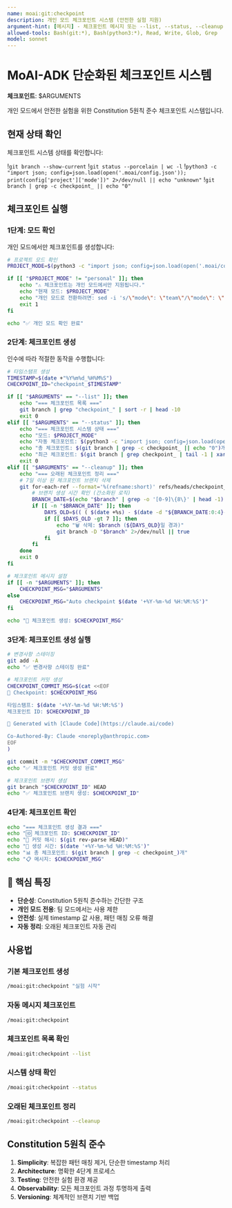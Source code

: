 ```yaml
---
name: moai:git:checkpoint
description: 개인 모드 체크포인트 시스템 (안전한 실험 지원)
argument-hint: [메시지] - 체크포인트 메시지 또는 --list, --status, --cleanup 옵션
allowed-tools: Bash(git:*), Bash(python3:*), Read, Write, Glob, Grep
model: sonnet
---
```


# MoAI-ADK 단순화된 체크포인트 시스템

**체크포인트**: $ARGUMENTS

개인 모드에서 안전한 실험을 위한 Constitution 5원칙 준수 체크포인트 시스템입니다.

## 현재 상태 확인

체크포인트 시스템 상태를 확인합니다:

!`git branch --show-current`
!`git status --porcelain | wc -l`
!`python3 -c "import json; config=json.load(open('.moai/config.json')); print(config['project']['mode'])" 2>/dev/null || echo "unknown"`
!`git branch | grep -c checkpoint_ || echo "0"`

## 체크포인트 실행

### 1단계: 모드 확인

개인 모드에서만 체크포인트를 생성합니다:

```bash
# 프로젝트 모드 확인
PROJECT_MODE=$(python3 -c "import json; config=json.load(open('.moai/config.json')); print(config['project']['mode'])" 2>/dev/null || echo "unknown")

if [[ "$PROJECT_MODE" != "personal" ]]; then
    echo "⚠️ 체크포인트는 개인 모드에서만 지원됩니다."
    echo "현재 모드: $PROJECT_MODE"
    echo "개인 모드로 전환하려면: sed -i 's/\"mode\": \"team\"/\"mode\": \"personal\"/' .moai/config.json"
    exit 1
fi

echo "✅ 개인 모드 확인 완료"
```

### 2단계: 체크포인트 생성

인수에 따라 적절한 동작을 수행합니다:

```bash
# 타임스탬프 생성
TIMESTAMP=$(date +"%Y%m%d_%H%M%S")
CHECKPOINT_ID="checkpoint_$TIMESTAMP"

if [[ "$ARGUMENTS" == "--list" ]]; then
    echo "=== 체크포인트 목록 ==="
    git branch | grep "checkpoint_" | sort -r | head -10
    exit 0
elif [[ "$ARGUMENTS" == "--status" ]]; then
    echo "=== 체크포인트 시스템 상태 ==="
    echo "모드: $PROJECT_MODE"
    echo "자동 체크포인트: $(python3 -c "import json; config=json.load(open('.moai/config.json')); print(config['git_strategy']['personal']['auto_checkpoint'])" 2>/dev/null || echo "unknown")"
    echo "총 체크포인트: $(git branch | grep -c checkpoint_ || echo "0")개"
    echo "최근 체크포인트: $(git branch | grep checkpoint_ | tail -1 | xargs)"
    exit 0
elif [[ "$ARGUMENTS" == "--cleanup" ]]; then
    echo "=== 오래된 체크포인트 정리 ==="
    # 7일 이상 된 체크포인트 브랜치 삭제
    git for-each-ref --format='%(refname:short)' refs/heads/checkpoint_* | while read branch; do
        # 브랜치 생성 시간 확인 (간소화된 로직)
        BRANCH_DATE=$(echo "$branch" | grep -o '[0-9]\{8\}' | head -1)
        if [[ -n "$BRANCH_DATE" ]]; then
            DAYS_OLD=$(( ( $(date +%s) - $(date -d "${BRANCH_DATE:0:4}-${BRANCH_DATE:4:2}-${BRANCH_DATE:6:2}" +%s) ) / 86400 ))
            if [[ $DAYS_OLD -gt 7 ]]; then
                echo "🗑️ 삭제: $branch (${DAYS_OLD}일 경과)"
                git branch -D "$branch" 2>/dev/null || true
            fi
        fi
    done
    exit 0
fi

# 체크포인트 메시지 설정
if [[ -n "$ARGUMENTS" ]]; then
    CHECKPOINT_MSG="$ARGUMENTS"
else
    CHECKPOINT_MSG="Auto checkpoint $(date '+%Y-%m-%d %H:%M:%S')"
fi

echo "💾 체크포인트 생성: $CHECKPOINT_MSG"
```

### 3단계: 체크포인트 생성 실행

```bash
# 변경사항 스테이징
git add -A
echo "✅ 변경사항 스테이징 완료"

# 체크포인트 커밋 생성
CHECKPOINT_COMMIT_MSG=$(cat <<EOF
🔄 Checkpoint: $CHECKPOINT_MSG

타임스탬프: $(date '+%Y-%m-%d %H:%M:%S')
체크포인트 ID: $CHECKPOINT_ID

🤖 Generated with [Claude Code](https://claude.ai/code)

Co-Authored-By: Claude <noreply@anthropic.com>
EOF
)

git commit -m "$CHECKPOINT_COMMIT_MSG"
echo "✅ 체크포인트 커밋 생성 완료"

# 체크포인트 브랜치 생성
git branch "$CHECKPOINT_ID" HEAD
echo "✅ 체크포인트 브랜치 생성: $CHECKPOINT_ID"
```

### 4단계: 체크포인트 확인

```bash
echo "=== 체크포인트 생성 결과 ==="
echo "🆔 체크포인트 ID: $CHECKPOINT_ID"
echo "📝 커밋 해시: $(git rev-parse HEAD)"
echo "📅 생성 시간: $(date '+%Y-%m-%d %H:%M:%S')"
echo "📊 총 체크포인트: $(git branch | grep -c checkpoint_)개"
echo "📋 메시지: $CHECKPOINT_MSG"
```

## 🎯 핵심 특징

- **단순성**: Constitution 5원칙 준수하는 간단한 구조
- **개인 모드 전용**: 팀 모드에서는 사용 제한
- **안전성**: 실제 timestamp 값 사용, 패턴 매칭 오류 해결
- **자동 정리**: 오래된 체크포인트 자동 관리

## 사용법

### 기본 체크포인트 생성

```bash
/moai:git:checkpoint "실험 시작"
```

### 자동 메시지 체크포인트

```bash
/moai:git:checkpoint
```

### 체크포인트 목록 확인

```bash
/moai:git:checkpoint --list
```

### 시스템 상태 확인

```bash
/moai:git:checkpoint --status
```

### 오래된 체크포인트 정리

```bash
/moai:git:checkpoint --cleanup
```

## Constitution 5원칙 준수

1. **Simplicity**: 복잡한 패턴 매칭 제거, 단순한 timestamp 처리
2. **Architecture**: 명확한 4단계 프로세스
3. **Testing**: 안전한 실험 환경 제공
4. **Observability**: 모든 체크포인트 과정 투명하게 출력
5. **Versioning**: 체계적인 브랜치 기반 백업
